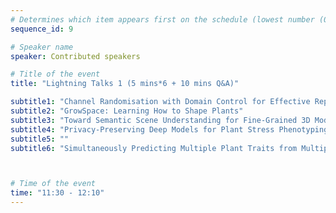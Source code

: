 ```yaml
---
# Determines which item appears first on the schedule (lowest number (0) appears first)
sequence_id: 9

# Speaker name
speaker: Contributed speakers

# Title of the event
title: "Lightning Talks 1 (5 mins*6 + 10 mins Q&A)"

subtitle1: "Channel Randomisation with Domain Control for Effective Representation Learning of Visual Anomalies in Strawberries"
subtitle2: "GrowSpace: Learning How to Shape Plants"
subtitle3: "Toward Semantic Scene Understanding for Fine-Grained 3D Modeling of Plants"
subtitle4: "Privacy-Preserving Deep Models for Plant Stress Phenotyping"
subtitle5: ""
subtitle6: "Simultaneously Predicting Multiple Plant Traits from Multiple Sensors using Deformable CNN Regression"



# Time of the event
time: "11:30 - 12:10"
---
```

